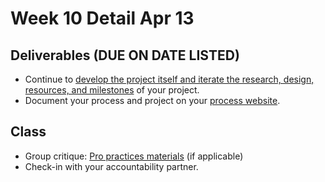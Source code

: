 # Week 10 Detail Apr 13

## Deliverables \(DUE ON DATE LISTED\)

* Continue to [develop the project itself and iterate the research, design, resources, and milestones](../project_plan/) of your project.
* Document your process and project on your [process website](../pre-work/website.md).

## Class

* Group critique: [Pro practices materials](../end_of_semester_deliverables/pro_practices_revisions.md) \(if applicable\)
* Check-in with your accountability partner.

